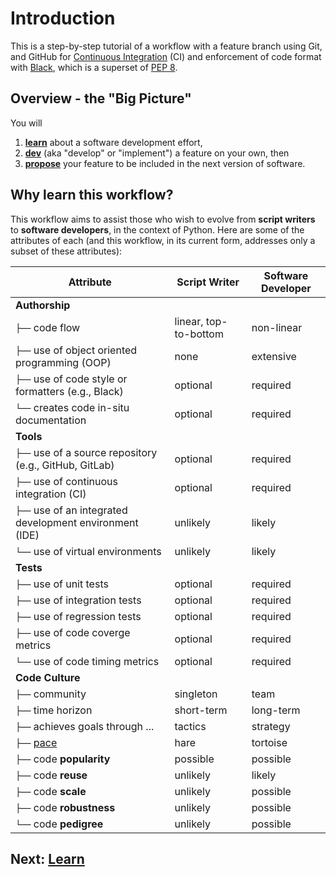 # Introduction

This is a step-by-step tutorial of a workflow with a feature branch using Git, and GitHub for [Continuous Integration](https://docs.github.com/en/free-pro-team@latest/actions/guides/about-continuous-integration) (CI) and enforcement of code format with [Black](https://github.com/psf/black), which is a superset of [PEP 8](https://www.python.org/dev/peps/pep-0008/).

## Overview - the "Big Picture"

You will 

1. [**learn**](learn.md) about a software development effort, 
2. [**dev**](dev.md) (aka "develop" or "implement") a feature on your own, then 
3. [**propose**](propose.md) your feature to be included in the next version of software.

## Why learn this workflow?

This workflow aims to assist those who wish to evolve from **script writers** to **software developers**, in the context of Python.
Here are some of the attributes of each (and this workflow, in its current form, addresses only a subset of these attributes):

Attribute | Script Writer |  Software Developer
----------|----------|----------
**Authorship** | |
`├──` code flow | linear, top-to-bottom | non-linear
`├──` use of object oriented programming (OOP) | none | extensive
`├──` use of code style or formatters (e.g., Black) | optional | required
`└──` creates code in-situ documentation | optional | required
**Tools** | | 
`├──` use of a source repository (e.g., GitHub, GitLab) | optional | required
`├──` use of continuous integration (CI) | optional | required
`├──` use of an integrated development environment (IDE) | unlikely | likely
`└──` use of virtual environments | unlikely | likely
**Tests** | | 
`├──` use of unit tests | optional | required
`├──` use of integration tests | optional | required
`├──` use of regression tests | optional | required
`├──` use of code coverge metrics | optional | required
`└──` use of code timing metrics | optional | required
**Code Culture** | |
`├──` community | singleton | team
`├──` time horizon | short-term | long-term
`├──` achieves goals through ... | tactics | strategy
`├──` [pace](https://en.wikipedia.org/wiki/The_Tortoise_and_the_Hare) | hare | tortoise
`├──` code **popularity** | possible | possible
`├──` code **reuse** | unlikely | likely
`├──` code **scale** | unlikely | possible
`├──` code **robustness** | unlikely | possible
`└──` code **pedigree** | unlikely | possible

## Next: [Learn](learn.md)
